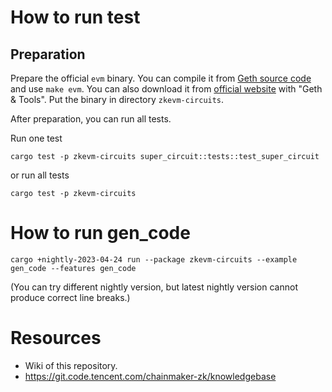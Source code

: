 # How to run test

## Preparation
Prepare the official `evm` binary. You can compile it from [Geth source code](https://github.com/ethereum/go-ethereum) and use `make evm`. You can also download it from [official website](https://geth.ethereum.org/downloads) with "Geth & Tools". Put the binary in directory `zkevm-circuits`.

After preparation, you can run all tests.

Run one test
```shell
cargo test -p zkevm-circuits super_circuit::tests::test_super_circuit
```

or run all tests
```shell
cargo test -p zkevm-circuits
```


# How to run gen_code
```shell
cargo +nightly-2023-04-24 run --package zkevm-circuits --example gen_code --features gen_code
```
(You can try different nightly version, but latest nightly version cannot produce correct line breaks.)

# Resources

- Wiki of this repository.
- https://git.code.tencent.com/chainmaker-zk/knowledgebase
